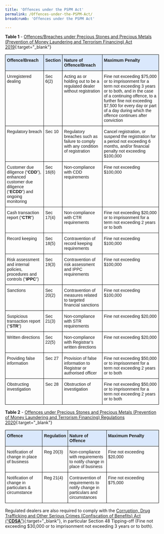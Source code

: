 ```yaml
---
title: 'Offences under the PSPM Act'
permalink: /Offences-under-the-PSPM-Act/
breadcrumb: 'Offences under the PSPM Act'

---
```


**Table 1** - [Offences/Breaches under Precious Stones and Precious Metals (Prevention of Money Laundering and Terrorism Financing) Act 2019](https://sso.agc.gov.sg/Act/PSPMPMLTFA2019){:target="_blank"}
<style type="text/css">
.tg  {border-collapse:collapse;border-spacing:0;}
.tg td{border-color:black;border-style:solid;border-width:1px;font-family:Arial, sans-serif;font-size:14px;
  overflow:hidden;padding:10px 5px;word-break:normal;}
.tg th{border-color:black;border-style:solid;border-width:1px;font-family:Arial, sans-serif;font-size:14px;
  font-weight:normal;overflow:hidden;padding:10px 5px;word-break:normal;}
.tg .tg-zci2{background-color:#dae8fc;font-weight:bold;text-align:left;vertical-align:top}
.tg .tg-0lax{text-align:left;vertical-align:top}
</style>
<table class="tg" style="undefined;table-layout: fixed; width: 100%">
<colgroup>
<col style="width: 25%">
<col style="width: 12%">
<col style="width: 26%">
<col style="width: 37%">
</colgroup>
<thead>
  <tr>
    <th class="tg-zci2">Offence/Breach</th>
    <th class="tg-zci2">Section</th>
    <th class="tg-zci2">Nature of Offence/Breach</th>
    <th class="tg-zci2">Maximum Penalty</th>
  </tr>
</thead>
<tbody>
  <tr>
    <td class="tg-0lax">Unregistered dealing</td>
    <td class="tg-0lax">Sec 6(2)</td>
    <td class="tg-0lax">Acting as or holding out to be a regulated dealer without registration</td>
    <td class="tg-0lax">Fine not exceeding $75,000 or to imprisonment for a term not exceeding 3 years or to both, and in the case of a continuing offence, to a further fine not exceeding $7,500 for every day or part of a day during which the offence continues after conviction</td>
  </tr>
  <tr>
    <td class="tg-0lax">Regulatory breach</td>
    <td class="tg-0lax">Sec 10</td>
    <td class="tg-0lax">Regulatory breaches such as failure to comply with any condition of registration</td>
    <td class="tg-0lax">Cancel registration, or suspend the registration for a period not exceeding 6 months, and/or financial penalty not exceeding $100,000</td>
  </tr>
  <tr>
    <td class="tg-0lax">Customer due diligence (“<span style="font-weight:bold">CDD</span>”), enhanced customer due diligence (“<span style="font-weight:bold">ECDD</span>”) and ongoing monitoring</td>
    <td class="tg-0lax">Sec 16(6)</td>
    <td class="tg-0lax">Non-compliance with CDD requirements</td>
    <td class="tg-0lax">Fine not exceeding $100,000</td>
  </tr>
  <tr>
    <td class="tg-0lax">Cash transaction report (“<span style="font-weight:bold">CTR</span>”)</td>
    <td class="tg-0lax">Sec 17(4)</td>
    <td class="tg-0lax">Non-compliance with CTR requirements</td>
    <td class="tg-0lax">Fine not exceeding $20,000 or to imprisonment for a term not exceeding 2 years or to both</td>
  </tr>
  <tr>
    <td class="tg-0lax">Record keeping</td>
    <td class="tg-0lax">Sec 18(5)</td>
    <td class="tg-0lax">Contravention of record keeping requirements</td>
    <td class="tg-0lax">Fine not exceeding $100,000</td>
  </tr>
  <tr>
    <td class="tg-0lax">Risk assessment and internal policies, procedures and controls (“<span style="font-weight:bold">IPPC</span>”)</td>
    <td class="tg-0lax">Sec 19(3)</td>
    <td class="tg-0lax">Contravention of risk assessment and IPPC requirements</td>
    <td class="tg-0lax">Fine not exceeding $100,000</td>
  </tr>
  <tr>
    <td class="tg-0lax">Sanctions</td>
    <td class="tg-0lax">Sec 20(2)</td>
    <td class="tg-0lax">Contravention of measures related to targeted financial sanctions</td>
    <td class="tg-0lax">Fine not exceeding $100,000</td>
  </tr>
  <tr>
    <td class="tg-0lax">Suspicious transaction report (“<span style="font-weight:bold">STR</span>”)</td>
    <td class="tg-0lax">Sec 21(3)</td>
    <td class="tg-0lax">Non-compliance with STR requirements</td>
    <td class="tg-0lax">Fine not exceeding $20,000</td>
  </tr>
  <tr>
    <td class="tg-0lax">Written directions</td>
    <td class="tg-0lax">Sec 22(5)</td>
    <td class="tg-0lax">Non-compliance with Registrar’s written directions</td>
    <td class="tg-0lax">Fine not exceeding $20,000</td>
  </tr>
  <tr>
    <td class="tg-0lax">Providing false information</td>
    <td class="tg-0lax">Sec 27</td>
    <td class="tg-0lax">Provision of false information to Registrar or authorised officer</td>
    <td class="tg-0lax">Fine not exceeding $50,000 or to imprisonment for a term not exceeding 2 years or to both</td>
  </tr>
  <tr>
    <td class="tg-0lax">Obstructing investigation</td>
    <td class="tg-0lax">Sec 28</td>
    <td class="tg-0lax">Obstruction of investigation</td>
    <td class="tg-0lax">Fine not exceeding $50,000 or to imprisonment for a term not exceeding 2 years or to both</td>
  </tr>
</tbody>
</table>

**Table 2** - [Offences under Precious Stones and Precious Metals (Prevention of Money Laundering and Terrorism Financing) Regulations 2020](https://sso.agc.gov.sg/SL/PSPMPMLTFA2019-S306-2019?DocDate=20201207){:target="_blank"}
<style type="text/css">
.tg  {border-collapse:collapse;border-spacing:0;}
.tg td{border-color:black;border-style:solid;border-width:1px;font-family:Arial, sans-serif;font-size:14px;
  overflow:hidden;padding:10px 5px;word-break:normal;}
.tg th{border-color:black;border-style:solid;border-width:1px;font-family:Arial, sans-serif;font-size:14px;
  font-weight:normal;overflow:hidden;padding:10px 5px;word-break:normal;}
.tg .tg-zci2{background-color:#dae8fc;font-weight:bold;text-align:left;vertical-align:top}
.tg .tg-0lax{text-align:left;vertical-align:top}
</style>
<table class="tg" style="undefined;table-layout: fixed; width: 100%">
<colgroup>
<col style="width: 25%">
<col style="width: 12%">
<col style="width: 26%">
<col style="width: 37%">
</colgroup>
<thead>
  <tr>
    <th class="tg-zci2">Offence</th>
    <th class="tg-zci2">Regulation</th>
    <th class="tg-zci2">Nature of Offence</th>
    <th class="tg-zci2">Maximum Penalty</th>
  </tr>
</thead>
<tbody>
  <tr>
    <td class="tg-0lax">Notification of change in place of business</td>
    <td class="tg-0lax">Reg 20(3)</td>
    <td class="tg-0lax">Non-compliance with requirements to notify change in place of business</td>
    <td class="tg-0lax">Fine not exceeding $20,000</td>
  </tr>
  <tr>
    <td class="tg-0lax">Notification of change in particulars &amp; circumstance</td>
    <td class="tg-0lax">Reg 21(4)</td>
    <td class="tg-0lax">Contravention of requirements to notify change in particulars and circumstances</td>
    <td class="tg-0lax">Fine not exceeding $75,000</td>
  </tr>
</tbody>
</table>


Regulated dealers are also required to comply with the [Corruption, Drug Trafficking and Other Serious Crimes (Confiscation of Benefits) Act (“**CDSA**”)](https://sso.agc.gov.sg/Act/CDTOSCCBA1992){:target="_blank"}, in particular Section 48 Tipping-off (Fine not exceeding $30,000 or to imprisonment not exceeding 3 years or to both).
